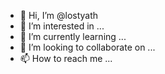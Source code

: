 - 👋 Hi, I’m @lostyath
- 👀 I’m interested in ...
- 🌱 I’m currently learning ...
- 💞️ I’m looking to collaborate on ...
- 📫 How to reach me ...

<!---
lostyath/lostyath is a ✨ special ✨ repository because its `README.md` (this file) appears on your GitHub profile.
You can click the Preview link to take a look at your changes.
--->
